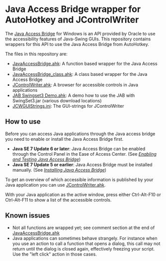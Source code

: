 # Java Access Bridge wrapper for AutoHotkey and JControlWriter

The [Java Access Bridge](http://www.oracle.com/technetwork/articles/javase/index-jsp-136191.html) for Windows is an API provided by Oracle to use the accessibility features of Java-Swing GUIs. This repository contains wrappers for this API to use the Java Access Bridge from AutoHotkey.

The files in this repository are:
- [JavaAccessBridge.ahk](JavaAccessBridge.ahk): A function based wrapper for the Java Access Bridge
- [JavaAccessBridge_class.ahk](JavaAccessBridge_class.ahk): A class based wrapper for the Java Access Bridge
- [JControlWriter.ahk](JControlWriter.ahk): A browser for accessible controls in Java applications
- [JAB Swingset3 Demo.ahk](JAB%20Swingset3%20Demo.ahk): A demo how to use the JAB with SwingSet3.jar (various download locations)
- [JCWGUIStrings.ini](JCWGUIStrings.ini): The GUI-strings for JControlWriter

## How to use

Before you can access Java applications through the Java access bridge you need to enable or install the Java Access Bridge first.

- **Java SE 7 Update 6 or later**: Java Access Bridge can be enabled through the Control Panel in the Ease of Access Center. (See *[Enabling and Testing Java Access Bridge](https://docs.oracle.com/javase/7/docs/technotes/guides/access/enable_and_test.html)*)
- **Java SE 7 Update 5 or earlier**: Java Access Bridge must be installed manually. (See *[Installing Java Access Bridge](http://www.oracle.com/technetwork/articles/javase/index-jsp-136191.html)*)

To get an overview of which accessible information is published by your Java application you can use [JControlWriter.ahk](JControlWriter.ahk).

With your Java application as the active window, press either Ctrl-Alt-F10 or Ctrl-Alt-F11 to show a list of the accessible controls.

## Known issues

- Not all functions are wrapped yet; see comment section at the end of [JavaAccessBridge.ahk](JavaAccessBridge.ahk)
- Java applications can sometimes behave strangely. For instance when you use an action to call a function that opens a dialog, this call may not return until the dialog is closed again, effectively freezing your script. Use the "left click" action in those cases.

